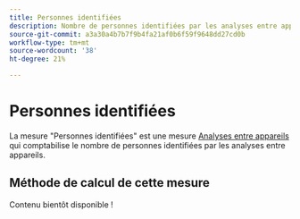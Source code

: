 ```yaml
---
title: Personnes identifiées
description: Nombre de personnes identifiées par les analyses entre appareils.
source-git-commit: a3a30a4b7b7f9b4fa21af0b6f59f9648dd27cd0b
workflow-type: tm+mt
source-wordcount: '38'
ht-degree: 21%

---
```


# Personnes identifiées

La mesure &quot;Personnes identifiées&quot; est une mesure [Analyses entre appareils](../cda/overview.md) qui comptabilise le nombre de personnes identifiées par les analyses entre appareils.

## Méthode de calcul de cette mesure

Contenu bientôt disponible !
